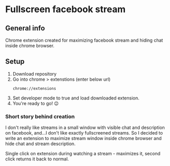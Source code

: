 # Fullscreen facebook stream

## General info
Chrome extension created for maximizing facebook stream and hiding chat inside chrome browser.

## Setup
1. Download repository  
2. Go into chrome > extenstions (enter below url)  
      ```
      chrome://extensions
      ```
3. Set developer mode to true and load downloaded extension.  
4. You're ready to go! 😉  

### Short story behind creation
I don't really like streams in a small window with visible chat and description on facebook, and...I don't like exactly fullscreened streams.
So I decided to write an extension to maximize stream window inside chrome browser and hide chat and stream description. 

Single click on extension during watching a stream - maximizes it, second click returns it back to normal.

